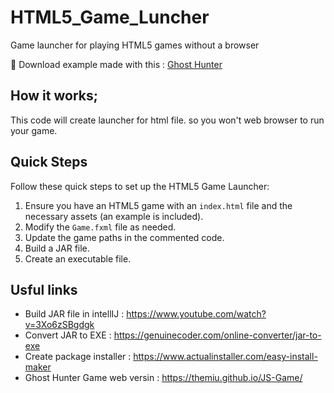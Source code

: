 # HTML5_Game_Luncher
Game launcher for playing HTML5 games without a browser

🔗 Download example made with this : [Ghost Hunter](https://github.com/TheMIU/JS-Game/raw/main/exe/Ghost%20Hunter%20Setup.exe)

## How it works;
This code will create launcher for html file. so you won't web browser to run your game.

## Quick Steps
Follow these quick steps to set up the HTML5 Game Launcher:
1. Ensure you have an HTML5 game with an `index.html` file and the necessary assets (an example is included).
2. Modify the `Game.fxml` file as needed.
3. Update the game paths in the commented code.
4. Build a JAR file.
5. Create an executable file.

## Usful links
* Build JAR file in intellIJ : https://www.youtube.com/watch?v=3Xo6zSBgdgk
* Convert JAR to EXE : https://genuinecoder.com/online-converter/jar-to-exe
* Create package installer : https://www.actualinstaller.com/easy-install-maker
* Ghost Hunter Game web versin : https://themiu.github.io/JS-Game/
